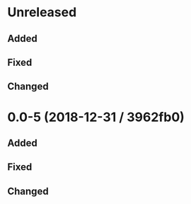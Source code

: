 # Unreleased

## Added

## Fixed

## Changed

# 0.0-5 (2018-12-31 / 3962fb0)

## Added

## Fixed

## Changed
